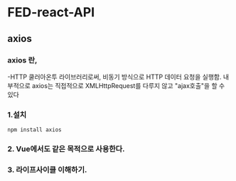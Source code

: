 # FED-react-API

## axios

### axios 란,
-HTTP 쿨러아온투 라이브러리로써, 비동기 방식으로 HTTP 데이터 요청을 실행함.
내부적으로 axios는 직접적으로 XMLHttpRequest를 다루지 않고 "ajax호출"을 할 수 있다

### 1.설치 
```npm install axios```

### 2. Vue에서도 같은 목적으로 사용한다.


### 3. 라이프사이클 이해하기.


